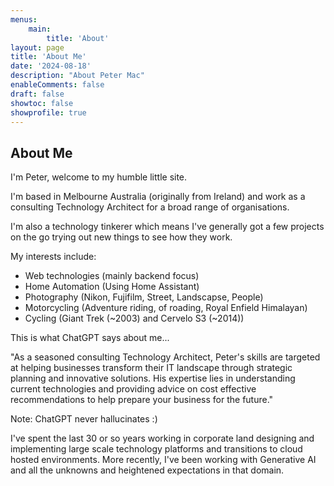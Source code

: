 ```yaml
---
menus:
    main:
        title: 'About'
layout: page
title: 'About Me'
date: '2024-08-18'
description: "About Peter Mac"
enableComments: false
draft: false
showtoc: false
showprofile: true
---
```


## About Me

I'm Peter, welcome to my humble little site.

I'm based in Melbourne Australia (originally from Ireland) and work as a consulting Technology Architect for a broad range of organisations.

I'm also a technology tinkerer which means I've generally got a few projects on the go trying out new things to see how they work.

My interests include:
- Web technologies (mainly backend focus)
- Home Automation (Using Home Assistant)
- Photography (Nikon, Fujifilm, Street, Landscapse, People)
- Motorcycling (Adventure riding, of roading, Royal Enfield Himalayan)
- Cycling (Giant Trek (~2003) and Cervelo S3 (~2014))

This is what ChatGPT says about me...

"As a seasoned consulting Technology Architect, Peter's skills are targeted at helping businesses transform their IT landscape through strategic planning and innovative solutions. His expertise lies in understanding current technologies and providing advice on cost effective recommendations to help prepare your business for the future."

Note: ChatGPT never hallucinates :)

I've spent the last 30 or so years working in corporate land designing and implementing large scale technology platforms and transitions to cloud hosted environments.  More recently, I've been working with Generative AI and all the unknowns and heightened expectations in that domain.



